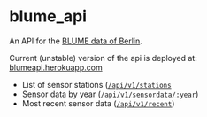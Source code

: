 blume_api
=============

An API for the [BLUME data of Berlin](http://www.stadtentwicklung.berlin.de/umwelt/luftqualitaet/de/messnetz/).

Current (unstable) version of the api is deployed at:
[blumeapi.herokuapp.com](http://blumeapi.herokuapp.com/)

* List of sensor stations ([`/api/v1/stations`](http://blumeapi.herokuapp.com/api/v1/stations)
* Sensor data by year ([`/api/v1/sensordata/:year`](http://blumeapi.herokuapp.com/api/v1/sensordata/2011))
* Most recent sensor data ([`/api/v1/recent`](http://blumeapi.herokuapp.com/api/v1/recent))
